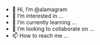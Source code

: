 - 👋 Hi, I’m @alamagram
- 👀 I’m interested in ...
- 🌱 I’m currently learning ...
- 💞️ I’m looking to collaborate on ...
- 📫 How to reach me ...

<!---
alamagram/alamagram is a ✨ special ✨ repository because its `README.md` (this file) appears on your GitHub profile.
You can click the Preview link to take a look at your changes.
--->

